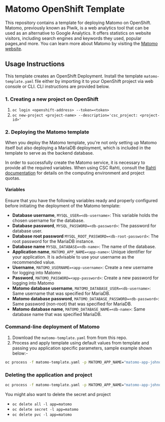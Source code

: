 # Matomo OpenShift Template

This repository contains a template for deploying Matomo on OpenShift. Matomo, previously known as Piwik, is a web analytics tool that can be used as an alternative to Google Analytics. It offers statistics on website visitors, including search engines and keywords they used, popular pages,and more. You can learn more about Matomo by visiting the 
[Matomo website](https://matomo.org/).

## Usage Instructions

This template creates an OpenShift Deployment. Install the template `matomo-template.yaml`
file either by importing it to your OpenShift project via web console or CLI. CLI
instructions are provided below.

### 1. Creating a new project on OpenShift

1. `oc login <openshift-address> --token=<token>`
2. `oc new-project <project-name> --description='csc_project: <project-id>'`


### 2. Deploying the Matomo template

When you deploy the Matomo template, you're not only setting up Matomo itself but also deploying a MariaDB deployment, which is included in the template to serve as the backend database.

In order to successfully create the Matomo service, it is necessary to provide all the required variables. When using CSC Rahti,
consult the [Rahti documentation](https://rahtiapp.fi/) for details on the computing environment and project quotas.

#### Variables

Ensure that you have the following variables ready and properly configured before initiating the deployment of the Matomo template:

* **Database username**, `MYSQL_USER=<db-username>`: This variable holds the chosen username for the database.
* **Database password**, `MYSQL_PASSWORD=<db-password>`: The password for database user.
* **Database root password** `MYSQL_ROOT_PASSWORD=<db-root-password>`: The root password for the MariaDB instance.
* **Database name** `MYSQL_DATABASE=<db-name>`: The name of the database.
* **Application name**, `MATOMO_APP_NAME=<app-name>`:  Unique identifier for your application. 
  It is advisable to use your username as the recommended value.
* **Username**, `MATOMO_USERNAME=<app-username>`: Create a new username for logging into Matomo
* **Password**, `MATOMO_PASSWORD=<app-password>`: Create a new password for logging into Matomo
* **Matomo database username**, `MATOMO_DATABASE_USER=<db-username>`: Same username that was
  specified for MariaDB.
* **Matomo database password**, `MATOMO_DATABASE_PASSWORD=<db-password>`: Same password
  (non-root) that was specified for MariaDB.
* **Matomo database name**, `MATOMO_DATABASE_NAME=<db-name>`: Same database name that was
  specified MariaDB.


### Command-line deployment of Matomo

1. Download the `matomo-template.yaml` from from this repo.
2. Process and apply template using default values from template and passing you application
   specific parameters, sample example shown below:-

```bash
oc process -f matomo-template.yaml -p MATOMO_APP_NAME="matomo-app-johndoe" -p MYSQL_USER="matomouser" -p MYSQL_PASSWORD="matomo" -p MYSQL_ROOT_PASSWORD="letmeinroot" -p MYSQL_DATABASE="matomodb" -p MATOMO_USERNAME="matomo" -p MATOMO_PASSWORD="matomopass" -p MATOMO_DATABASE_USER="matomouser"  -p  MATOMO_DATABASE_PASSWORD="matomo" -p  MATOMO_DATABASE_NAME="matomodb" | oc apply -f -
```

### Deleting the application and project

```bash
oc process -f matomo-template.yaml -p MATOMO_APP_NAME="matomo-app-johndoe" -p MYSQL_USER="matomouser" -p MYSQL_PASSWORD="matomo" -p MYSQL_ROOT_PASSWORD="letmeinroot" -p MYSQL_DATABASE="matomodb" -p MATOMO_USERNAME="matomo" -p MATOMO_PASSWORD="matomopass" -p MATOMO_DATABASE_USER="matomouser"  -p  MATOMO_DATABASE_PASSWORD="matomo" -p  MATOMO_DATABASE_NAME="matomodb" | oc delete -f -
```
 
You might also want to delete the secret and project

* `oc delete all -l app=matomo`
* `oc delete secret -l app=matomo`
* `oc delete pvc -l app=matomo`